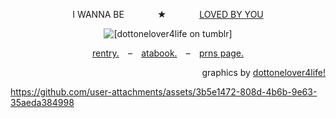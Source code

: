 <p align="center">
  I WANNA BE⠀⠀ ⠀ ⠀ ★⠀⠀ ⠀ ⠀ <ins>LOVED BY YOU</ins>
</p>

<p align="center">
  <img src="https://64.media.tumblr.com/2cf9793e0746c1bb1d7064b4f82504a1/fb46aad48f364cda-06/s400x600/f6993af52739f81f4a91259f779a5fd34b2f4c5f.pnj" alt="[dottonelover4life on tumblr]"/>
</p>

<p align="center">
  <a href=https://rentry.co/blameshed>rentry.</a> ⠀–⠀ <a href=https://shedletsky.atabook.org/>atabook.</a> ⠀–⠀ <a href=https://en.pronouns.page/@bluudud>prns page.</a>
</p>

<p align="right">
graphics by <ins>dottonelover4life!</ins>
</p>


https://github.com/user-attachments/assets/3b5e1472-808d-4b6b-9e63-35aeda384998


